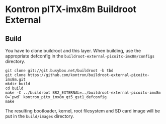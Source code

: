 # Kontron pITX-imx8m Buildroot External

## Build

You have to clone buildroot and this layer. When building, use the
appropriate defconfig in the `buildroot-external-picoitx-imx8m/configs`
directory.

```
git clone git://git.busybox.net/buildroot -b tbd
git clone https://github.com/kontron/buildroot-external-picoitx-imx8m.git
mkdir build
cd build
make -C ../buildroot BR2_EXTERNAL=../buildroot-external-picoitx-imx8m O=`pwd` kontron_pitx_imx8m_qt5_gst1_defconfig
make
```

The resulting bootloader, kernel, root filesystem and SD card image will
be put in the `build/images` directory.

